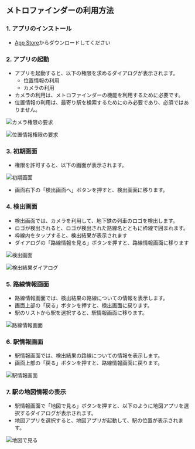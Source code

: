 ## メトロファインダーの利用方法

### 1. アプリのインストール

- [App Store](https://apps.apple.com/jp/app/%E3%83%A1%E3%83%88%E3%83%AD%E3%83%95%E3%82%A1%E3%82%A4%E3%83%B3%E3%83%80%E3%83%BC/id6738628342)からダウンロードしてください

### 2. アプリの起動

- アプリを起動すると、以下の権限を求めるダイアログが表示されます。
  - 位置情報の利用
  - カメラの利用
- カメラの利用は、メトロファインダーの機能を利用するために必要です。
- 位置情報の利用は、最寄り駅を検索するためにのみ必要であり、必須ではありません。

![カメラ権限の要求](./images/camera_usage_request.PNG)

![位置情報権限の要求](./images/location_usage_request.PNG)

### 3. 初期画面

- 権限を許可すると、以下の画面が表示されます。

![初期画面](./images/initial_screen.PNG)

- 画面右下の「検出画面へ」ボタンを押すと、検出画面に移ります。

### 4. 検出画面

- 検出画面では、カメラを利用して、地下鉄の列車のロゴを検出します。
- ロゴが検出されると、ロゴが検出された路線名とともに枠線で囲まれます。
- 枠線内をタップすると、検出結果が表示されます
- ダイアログの「路線情報を見る」ボタンを押すと、路線情報画面に移ります

![検出画面](./images/detection_screen.png)

![検出結果ダイアログ](./images/detection_result_dialog.png)

### 5. 路線情報画面

- 路線情報画面では、検出結果の路線についての情報を表示します。
- 画面上部の「戻る」ボタンを押すと、検出画面に戻ります。
- 駅のリストから駅を選択すると、駅情報画面に移ります。

![路線情報画面](./images/line_info_screen.png)

### 6. 駅情報画面

- 駅情報画面では、検出結果の路線についての情報を表示します。
- 画面上部の「戻る」ボタンを押すと、路線情報画面に戻ります。

![駅情報画面](./images/station_info_screen.png)

### 7. 駅の地図情報の表示

- 駅情報画面で「地図で見る」ボタンを押すと、以下のように地図アプリを選択するダイアログが表示されます。
- 地図アプリを選択すると、地図アプリが起動して、駅の位置が表示されます。

![地図で見る](./images/map_view_dialog.png)
